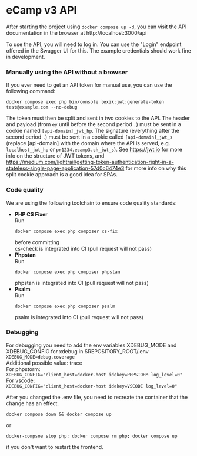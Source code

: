 # eCamp v3 API

After starting the project using `docker compose up -d`, you can visit the API documentation in the browser at http://localhost:3000/api

To use the API, you will need to log in. You can use the "Login" endpoint offered in the Swagger UI for this. The example credentials should work fine in development.

### Manually using the API without a browser

If you ever need to get an API token for manual use, you can use the following command:

```shell
docker compose exec php bin/console lexik:jwt:generate-token test@example.com --no-debug
```

The token must then be split and sent in two cookies to the API. The header and payload (from `ey` until before the second period `.`) must be sent in a cookie named `[api-domain]_jwt_hp`. The signature (everything after the second period `.`) must be sent in a cookie called `[api-domain]_jwt_s` (replace [api-domain] with the domain where the API is served, e.g. `localhost_jwt_hp` or `pr1234.ecamp3.ch_jwt_s`).
See https://jwt.io for more info on the structure of JWT tokens, and https://medium.com/lightrail/getting-token-authentication-right-in-a-stateless-single-page-application-57d0c6474e3 for more info on why this split cookie approach is a good idea for SPAs.

### Code quality

We are using the following toolchain to ensure code quality standards:

- **PHP CS Fixer**\
  Run
  ```shell
  docker compose exec php composer cs-fix
  ```
  before committing\
  cs-check is integrated into CI (pull request will not pass)
- **Phpstan**\
  Run
  ```shell
  docker compose exec php composer phpstan
  ```
  phpstan is integrated into CI (pull request will not pass)
- **Psalm**\
  Run
  ```shell
  docker compose exec php composer psalm
  ```
  psalm is integrated into CI (pull request will not pass)

### Debugging

For debugging you need to add the env variables XDEBUG_MODE and XDEBUG_CONFIG for xdebug in $REPOSITORY_ROOT/.env\
`XDEBUG_MODE=debug,coverage`\
Additional possible value: trace\
For phpstorm:\
`XDEBUG_CONFIG="client_host=docker-host idekey=PHPSTORM log_level=0"`\
For vscode:\
`XDEBUG_CONFIG="client_host=docker-host idekey=VSCODE log_level=0"`

After you changed the .env file, you need to recreate the container that the change has an effect.
```shell
docker compose down && docker compose up
```
or
```shell
docker-compsoe stop php; docker compose rm php; docker compose up
```  
if you don't want to restart the frontend.
